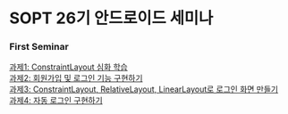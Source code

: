 # SOPT 26기 안드로이드 세미나
### First Seminar
[과제1: ConstraintLayout 심화 학습](https://github.com/shalo1040/sopt_android/tree/master/Seminar1/HW01#hw01_constraintlayout-%EC%8B%AC%ED%99%94-%ED%95%99%EC%8A%B5)<br>
[과제2: 회원가입 및 로그인 기능 구현하기](https://github.com/shalo1040/sopt_android/tree/master/Seminar1/HW02%20%2B%20HW04#HW02)<br>
[과제3: ConstraintLayout, RelativeLayout, LinearLayout로
로그인 화면 만들기](https://github.com/shalo1040/sopt_android/tree/master/Seminar1/HW03#hw03_constraintlayout-relativelayout-linearlayout%EB%A1%9C-%EB%A1%9C%EA%B7%B8%EC%9D%B8-%ED%99%94%EB%A9%B4-%EB%A7%8C%EB%93%A4%EA%B8%B0)<br>
[과제4: 자동 로그인 구현하기](https://github.com/shalo1040/sopt_android/tree/master/Seminar1/HW02%20%2B%20HW04#HW04)